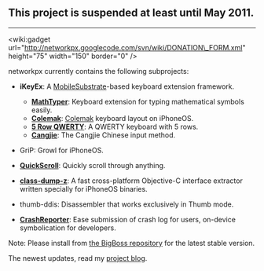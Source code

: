 ## This project is suspended at least until May 2011. ##


---


&lt;wiki:gadget url="http://networkpx.googlecode.com/svn/wiki/DONATION\_FORM.xml" height="75" width="150" border="0" /&gt;

networkpx currently contains the following subprojects:

  * **iKeyEx**: A [MobileSubstrate](http://svn.saurik.com/repos/menes/trunk/mobilesubstrate/)-based keyboard extension framework.
    * **[MathTyper](Using_MathTyper.md)**: Keyboard extension for typing mathematical symbols easily.
    * **[Colemak](Using_Colemak.md)**: [Colemak](http://colemak.com/) keyboard layout on iPhoneOS.
    * **[5 Row QWERTY](Using_5RowQWERTY.md)**: A QWERTY keyboard with 5 rows.
    * **[Cangjie](Using_Cangjie.md)**: The Cangjie Chinese input method.

  * GriP: Growl for iPhoneOS.
  * **[QuickScroll](Using_QuickScroll.md)**: Quickly scroll through anything.

  * **[class-dump-z](class_dump_z.md)**: A fast cross-platform Objective-C interface extractor written specially for iPhoneOS binaries.
  * thumb-ddis: Disassembler that works exclusively in Thumb mode.
  * **[CrashReporter](Using_CrashReporter.md)**: Ease submission of crash log for users, on-device symbolication for developers.

Note: Please install from [the BigBoss repository](http://www.thebigboss.org/) for the latest stable version.

The newest updates, read my [project blog](http://networkpx.blogspot.com/).
